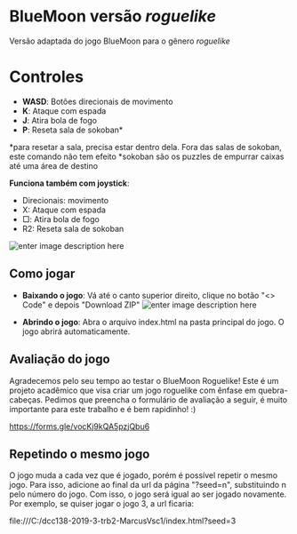 # BlueMoon versão *roguelike*

Versão adaptada do jogo BlueMoon para o gênero *roguelike*


# Controles

 - **WASD**: Botões direcionais de movimento
 - **K**: Ataque com espada
 - **J**: Atira bola de fogo
 - **P**: Reseta sala de sokoban*

*para resetar a sala, precisa estar dentro dela. Fora das salas de sokoban, este comando não tem efeito
*sokoban são os puzzles de empurrar caixas até uma área de destino

**Funciona também com joystick**:
- Direcionais: movimento
- X: Ataque com espada
- □: Atira bola de fogo
- R2: Reseta sala de sokoban

![enter image description here](https://p7.hiclipart.com/preview/348/543/811/playstation-3-black-sixaxis-playstation-2-playstation-4-gamepad.jpg)

## Como jogar

- **Baixando o jogo**:
Vá até o canto superior direito, clique no botão "<> Code" e depois "Download ZIP"
![enter image description here](https://i.imgur.com/dQHimFf.png)

- **Abrindo o jogo**:
Abra o arquivo index.html na pasta principal do jogo. O jogo abrirá automaticamente.

## Avaliação do jogo

Agradecemos pelo seu tempo ao testar o BlueMoon Roguelike! Este é um projeto acadêmico que visa criar um jogo roguelike com ênfase em quebra-cabeças.
Pedimos que preencha o formulário de avaliação a seguir, é muito importante para este trabalho e é bem rapidinho! :) 

https://forms.gle/vocKj9kQA5pzjQbu6

## Repetindo o mesmo jogo

O jogo muda a cada vez que é jogado, porém é possível repetir o mesmo jogo. Para isso, adicione ao final da url da página "?seed=n", substituindo n pelo número do jogo. Com isso, o jogo será igual ao ser jogado novamente. Por exemplo, se quiser jogar o jogo 3, a url ficaria:

file:///C:/dcc138-2019-3-trb2-MarcusVsc1/index.html?seed=3

